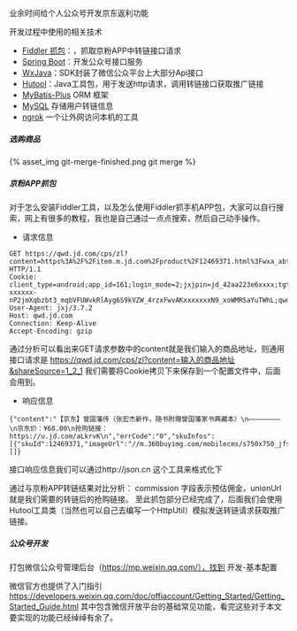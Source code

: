 业余时间给个人公众号开发京东返利功能

开发过程中使用的相关技术
- [Fiddler 抓包](https://www.telerik.com/fiddler)：，抓取京粉APP中转链接口请求
- [Spring Boot](https://spring.io/projects/spring-boot)：开发公众号接口服务
- [WxJava](https://github.com/Wechat-Group/WxJava)：SDK封装了微信公众平台上大部分Api接口 
- [Hutool](https://www.hutool.cn/)：Java工具包，用于发送http请求，调用转链接口获取推广链接
- [MyBatis-Plus](https://mp.baomidou.com/) ORM 框架
- [MySQL](https://www.mysql.com/) 存储用户转链信息
- [ngrok](https://ngrok.com/) 一个让外网访问本机的工具


##### 选购商品
{% asset_img git-merge-finished.png git merge %}


##### 京粉APP抓包
对于怎么安装Fiddler工具，以及怎么使用Fiddler抓手机APP包，大家可以自行搜索，网上有很多的教程，我也是自己通过一点点搜索，然后自己动手操作。


- 请求信息
```text
GET https://qwd.jd.com/cps/zl?content=https%3A%2F%2Fitem.m.jd.com%2Fproduct%2F12469371.html%3Fwxa_abtest%3Do%26ad_od%3Dshare%26utm_source%3Dandroidapp%26utm_medium%3Dappshare%26utm_campaign%3Dt_335139774%26utm_term%3DCopyURL&shareSource=1_2_1 HTTP/1.1
Cookie: client_type=android;app_id=161;login_mode=2;jxjpin=jd_42aa223e6xxxx;tgt=AAJeuTwzAEAdX7JcRYrDc-xxxxxx-nP2jmXqbzbt3_mqbVFUWvkRlAyg6S9kVZW_4rzxFwvAKxxxxxxxN9_xoWMRSaYuTWhL;qwd_chn=99;qwd_schn=1;jfShareSource=1_2_1
User-Agent: jxj/3.7.2
Host: qwd.jd.com
Connection: Keep-Alive
Accept-Encoding: gzip
```
通过分析可以看出来GET请求参数中的content就是我们输入的商品地址，则通用接口请求是 https://qwd.jd.com/cps/zl?content=输入的商品地址&shareSource=1_2_1
我们需要将Cookie拷贝下来保存到一个配置文件中，后面会用到。

- 响应信息
```text
{"content":"【京东】曾国藩传（张宏杰新作，随书附赠曾国藩家书典藏本）\n————————\n京东价：¥68.00\n抢购链接：https://u.jd.com/aLkrvK\n","errCode":"0","skuInfos":[{"skuId":12469371,"imageUrl":"//m.360buyimg.com/mobilecms/s750x750_jfs/t1/31008/15/1311/244914/5c497860E7e814e9b/48fe7909246755ec.jpg","commission":2.72,"unionUrl":"https://u.jd.com/aLkrvK"}],"moreGoodsUrl":"https://u.jd.com/4CyTLd","doubtfulUrls":[]}
```
接口响应信息我们可以通过http://json.cn 这个工具来格式化下



通过与京粉APP转链结果对比分析：
commission 字段表示预估佣金，unionUrl 就是我们需要的转链后的抢购链接。
至此抓包部分已经完成了，后面我们会使用Hutool工具类（当然也可以自己去编写一个HttpUtil）模拟发送转链请求获取推广链接。

##### 公众号开发
打包微信公众号管理后台（https://mp.weixin.qq.com/），找到 开发-基本配置


微信官方也提供了入门指引 https://developers.weixin.qq.com/doc/offiaccount/Getting_Started/Getting_Started_Guide.html
其中包含微信开放平台的基础常见功能，看完这些对于本文要实现的功能已经绰绰有余了。


